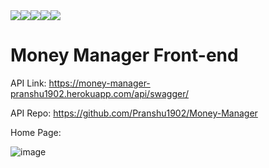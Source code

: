 <div style="display: flex">
  <img src="https://img.shields.io/badge/test-passing-brightgreen" />
  <img src="https://img.shields.io/badge/site-deployed-brightgreen" />
  <img src="https://img.shields.io/badge/backend-django-brightgreen" />
  <img src="https://img.shields.io/badge/frontend-react-brightgreen" />
  <img src="https://img.shields.io/badge/money-managed-brightgreen" />
</div>

# Money Manager Front-end

API Link: https://money-manager-pranshu1902.herokuapp.com/api/swagger/

API Repo: https://github.com/Pranshu1902/Money-Manager

Home Page:

![image](https://user-images.githubusercontent.com/70687348/178115083-2ed46c9d-d5c6-4054-ab39-8203c833ecce.png)
